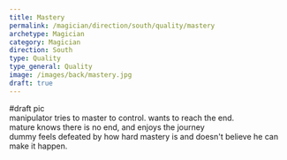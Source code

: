 ```yaml
---
title: Mastery
permalink: /magician/direction/south/quality/mastery
archetype: Magician
category: Magician
direction: South
type: Quality
type_general: Quality
image: /images/back/mastery.jpg
draft: true
---
```

#draft pic  
manipulator tries to master to control. wants to reach the end.   
mature knows there is no end, and enjoys the journey  
dummy feels defeated by how hard mastery is and doesn't believe he can make it happen. 

